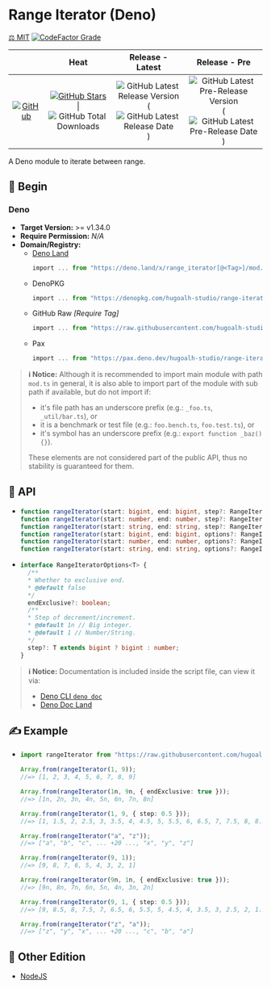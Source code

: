 # Range Iterator (Deno)

[⚖️ MIT](./LICENSE.md)
[![CodeFactor Grade](https://img.shields.io/codefactor/grade/github/hugoalh-studio/range-iterator-deno?label=Grade&logo=codefactor&logoColor=ffffff&style=flat-square "CodeFactor Grade")](https://www.codefactor.io/repository/github/hugoalh-studio/range-iterator-deno)

|  | **Heat** | **Release - Latest** | **Release - Pre** |
|:-:|:-:|:-:|:-:|
| [![GitHub](https://img.shields.io/badge/GitHub-181717?logo=github&logoColor=ffffff&style=flat-square "GitHub")](https://github.com/hugoalh-studio/range-iterator-deno) | [![GitHub Stars](https://img.shields.io/github/stars/hugoalh-studio/range-iterator-deno?label=&logoColor=ffffff&style=flat-square "GitHub Stars")](https://github.com/hugoalh-studio/range-iterator-deno/stargazers) \| ![GitHub Total Downloads](https://img.shields.io/github/downloads/hugoalh-studio/range-iterator-deno/total?label=&style=flat-square "GitHub Total Downloads") | ![GitHub Latest Release Version](https://img.shields.io/github/release/hugoalh-studio/range-iterator-deno?sort=semver&label=&style=flat-square "GitHub Latest Release Version") (![GitHub Latest Release Date](https://img.shields.io/github/release-date/hugoalh-studio/range-iterator-deno?label=&style=flat-square "GitHub Latest Release Date")) | ![GitHub Latest Pre-Release Version](https://img.shields.io/github/release/hugoalh-studio/range-iterator-deno?include_prereleases&sort=semver&label=&style=flat-square "GitHub Latest Pre-Release Version") (![GitHub Latest Pre-Release Date](https://img.shields.io/github/release-date-pre/hugoalh-studio/range-iterator-deno?label=&style=flat-square "GitHub Latest Pre-Release Date")) |

A Deno module to iterate between range.

## 🔰 Begin

### Deno

- **Target Version:** >= v1.34.0
- **Require Permission:** *N/A*
- **Domain/Registry:**
  - [Deno Land](https://deno.land/x/range_iterator)
    ```ts
    import ... from "https://deno.land/x/range_iterator[@<Tag>]/mod.ts";
    ```
  - DenoPKG
    ```ts
    import ... from "https://denopkg.com/hugoalh-studio/range-iterator-deno[@<Tag>]/mod.ts";
    ```
  - GitHub Raw *\[Require Tag\]*
    ```ts
    import ... from "https://raw.githubusercontent.com/hugoalh-studio/range-iterator-deno/<Tag>/mod.ts";
    ```
  - Pax
    ```ts
    import ... from "https://pax.deno.dev/hugoalh-studio/range-iterator-deno[@<Tag>]/mod.ts";
    ```

> **ℹ️ Notice:** Although it is recommended to import main module with path `mod.ts` in general, it is also able to import part of the module with sub path if available, but do not import if:
>
> - it's file path has an underscore prefix (e.g.: `_foo.ts`, `_util/bar.ts`), or
> - it is a benchmark or test file (e.g.: `foo.bench.ts`, `foo.test.ts`), or
> - it's symbol has an underscore prefix (e.g.: `export function _baz() {}`).
>
> These elements are not considered part of the public API, thus no stability is guaranteed for them.

## 🧩 API

- ```ts
  function rangeIterator(start: bigint, end: bigint, step?: RangeIteratorOptions<bigint>["step"]): Generator<bigint, void, unknown>;
  function rangeIterator(start: number, end: number, step?: RangeIteratorOptions<number>["step"]): Generator<number, void, unknown>;
  function rangeIterator(start: string, end: string, step?: RangeIteratorOptions<string>["step"]): Generator<string, void, unknown>;
  function rangeIterator(start: bigint, end: bigint, options?: RangeIteratorOptions<bigint>): Generator<bigint, void, unknown>;
  function rangeIterator(start: number, end: number, options?: RangeIteratorOptions<number>): Generator<number, void, unknown>;
  function rangeIterator(start: string, end: string, options?: RangeIteratorOptions<string>): Generator<string, void, unknown>;
  ```
- ```ts
  interface RangeIteratorOptions<T> {
    /**
    * Whether to exclusive end.
    * @default false
    */
    endExclusive?: boolean;
    /**
    * Step of decrement/increment.
    * @default 1n // Big integer.
    * @default 1 // Number/String.
    */
    step?: T extends bigint ? bigint : number;
  }
  ```

> **ℹ️ Notice:** Documentation is included inside the script file, can view it via:
>
> - [Deno CLI `deno doc`](https://deno.land/manual/tools/documentation_generator)
> - [Deno Doc Land](https://doc.deno.land)

## ✍️ Example

- ```ts
  import rangeIterator from "https://raw.githubusercontent.com/hugoalh-studio/range-iterator-deno/main/mod.ts";

  Array.from(rangeIterator(1, 9));
  //=> [1, 2, 3, 4, 5, 6, 7, 8, 9]

  Array.from(rangeIterator(1n, 9n, { endExclusive: true }));
  //=> [1n, 2n, 3n, 4n, 5n, 6n, 7n, 8n]

  Array.from(rangeIterator(1, 9, { step: 0.5 }));
  //=> [1, 1.5, 2, 2.5, 3, 3.5, 4, 4.5, 5, 5.5, 6, 6.5, 7, 7.5, 8, 8.5, 9]

  Array.from(rangeIterator("a", "z"));
  //=> ["a", "b", "c", ... +20 ..., "x", "y", "z"]

  Array.from(rangeIterator(9, 1));
  //=> [9, 8, 7, 6, 5, 4, 3, 2, 1]

  Array.from(rangeIterator(9n, 1n, { endExclusive: true }));
  //=> [9n, 8n, 7n, 6n, 5n, 4n, 3n, 2n]

  Array.from(rangeIterator(9, 1, { step: 0.5 }));
  //=> [9, 8.5, 8, 7.5, 7, 6.5, 6, 5.5, 5, 4.5, 4, 3.5, 3, 2.5, 2, 1.5, 1]

  Array.from(rangeIterator("z", "a"));
  //=> ["z", "y", "x", ... +20 ..., "c", "b", "a"]
  ```

## 🔗 Other Edition

- [NodeJS](https://github.com/hugoalh-studio/range-iterator-nodejs)
